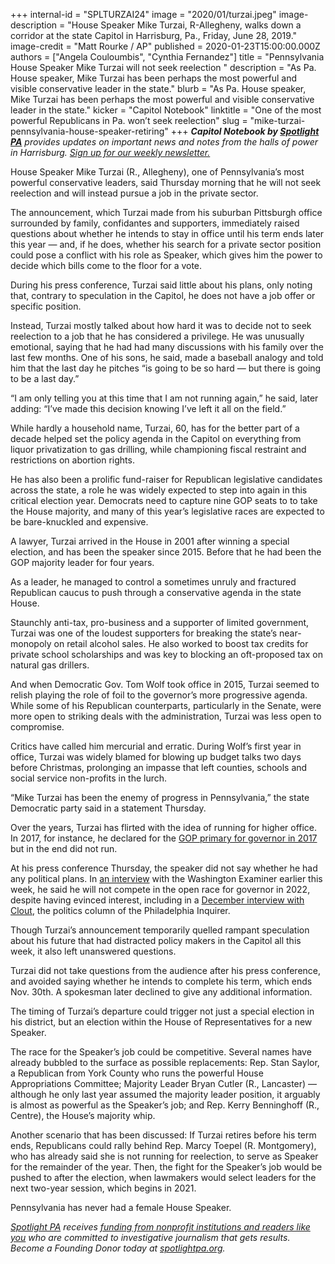 +++
internal-id = "SPLTURZAI24"
image = "2020/01/turzai.jpeg"
image-description = "House Speaker Mike Turzai, R-Allegheny, walks down a corridor at the state Capitol in Harrisburg, Pa., Friday, June 28, 2019."
image-credit = "Matt Rourke / AP"
published = 2020-01-23T15:00:00.000Z
authors = ["Angela Couloumbis", "Cynthia Fernandez"]
title = "Pennsylvania House Speaker Mike Turzai will not seek reelection "
description = "As Pa. House speaker, Mike Turzai has been perhaps the most powerful and visible conservative leader in the state."
blurb = "As Pa. House speaker, Mike Turzai has been perhaps the most powerful and visible conservative leader in the state."
kicker = "Capitol Notebook"
linktitle = "One of the most powerful Republicans in Pa. won’t seek reelection"
slug = "mike-turzai-pennsylvania-house-speaker-retiring"
+++
<i><b>Capitol Notebook by </b></i><a href="https://lesspage.com/" ><i><b>Spotlight PA</b></i></a><i> provides updates on important news and notes from the halls of power in Harrisburg. </i><a href="https://lesspage.com/newsletters" ><i>Sign up for our weekly newsletter.</i></a>

House Speaker Mike Turzai (R., Allegheny), one of Pennsylvania’s most powerful conservative leaders, said Thursday morning that he will not seek reelection and will instead pursue a job in the private sector.

The announcement, which Turzai made from his suburban Pittsburgh office surrounded by family, confidantes and supporters, immediately raised questions about whether he intends to stay in office until his term ends later this year — and, if he does, whether his search for a private sector position could pose a conflict with his role as Speaker, which gives him the power to decide which bills come to the floor for a vote.

During his press conference, Turzai said little about his plans, only noting that, contrary to speculation in the Capitol, he does not have a job offer or specific position.

Instead, Turzai mostly talked about how hard it was to decide not to seek reelection to a job that he has considered a privilege. He was unusually emotional, saying that he had had many discussions with his family over the last few months. One of his sons, he said, made a baseball analogy and told him that the last day he pitches “is going to be so hard — but there is going to be a last day.”

“I am only telling you at this time that I am not running again,” he said, later adding: “I’ve made this decision knowing I’ve left it all on the field.”

While hardly a household name, Turzai, 60, has for the better part of a decade helped set the policy agenda in the Capitol on everything from liquor privatization to gas drilling, while championing fiscal restraint  and restrictions on abortion rights.

He has also been a prolific fund-raiser for Republican legislative candidates across the state, a role he was widely expected to step into again in this critical election year. Democrats need to capture nine GOP seats to to take the House majority, and many of this year’s legislative races are expected to be bare-knuckled and expensive.

A lawyer, Turzai arrived in the House in 2001 after winning a special election, and has been the speaker since 2015. Before that he had been the GOP majority leader for four years.

As a leader, he managed to control a sometimes unruly and fractured Republican caucus to push through a conservative agenda in the state House.

Staunchly anti-tax, pro-business and a supporter of limited government, Turzai was one of the loudest supporters for breaking the state’s near-monopoly on retail alcohol sales. He also worked to boost tax credits for private school scholarships and was key to blocking an oft-proposed tax on natural gas drillers.

And when Democratic Gov. Tom Wolf took office in 2015, Turzai seemed to relish playing the role of foil to the governor’s more progressive agenda. While some of his Republican counterparts, particularly in the Senate, were more open to striking deals with the administration, Turzai was less open to compromise.

Critics have called him mercurial and erratic. During Wolf’s first year in office, Turzai was widely blamed for blowing up budget talks two days before Christmas, prolonging an impasse that left counties, schools and social service non-profits in the lurch.

“Mike Turzai has been the enemy of progress in Pennsylvania,” the state Democratic party said in a statement Thursday.

Over the years, Turzai has flirted with the idea of running for higher office. In 2017, for instance, he declared for the <a href="https://www.inquirer.com/philly/news/politics/state/mike-turzai-diner-interview-for-governor-race-20171115.html" >GOP primary for governor in 2017</a> but in the end did not run.

At his press conference Thursday, the speaker did not say whether he had any political plans. In <a href="https://www.washingtonexaminer.com/news/pennsylvania-speaker-of-the-house-mike-turzai-to-retire" >an interview</a> with the Washington Examiner earlier this week, he said he will not compete in the open race for governor in 2022, despite having evinced interest, including in a <a href="https://www.inquirer.com/politics/clout/pennsylvania-society-mike-turzai-2022-governor-race-20191207.html" >December interview with Clout</a>, the politics column of the Philadelphia Inquirer.

Though Turzai’s announcement temporarily quelled rampant speculation about his future that had distracted policy makers in the Capitol all this week, it also left unanswered questions.

Turzai did not take questions from the audience after his press conference, and avoided saying whether he intends to complete his term, which ends Nov. 30th. A spokesman later declined to give any additional information.

The timing of Turzai’s departure could trigger not just a special election in his district, but an election within the House of Representatives for a new Speaker.

<script src="https://lesspage.com/embed.js" async></script><div data-spl-embed-version="1" data-spl-src="https://lesspage.com/embeds/newsletter/"></div>

The race for the Speaker’s job could be competitive. Several names have already bubbled to the surface as possible replacements: Rep. Stan Saylor, a Republican from York County who runs the powerful House Appropriations Committee; Majority Leader Bryan Cutler (R., Lancaster) — although he only last year assumed the majority leader position, it arguably is almost as powerful as the Speaker’s job; and Rep. Kerry Benninghoff (R., Centre), the House’s majority whip.

Another scenario that has been discussed: If Turzai retires before his term ends, Republicans could rally behind Rep. Marcy Toepel (R. Montgomery), who has already said she is not running for reelection, to serve as Speaker for the remainder of the year. Then, the fight for the Speaker’s job would be pushed to after the election, when lawmakers would select leaders for the next two-year session, which begins in 2021.

Pennsylvania has never had a female House Speaker.

<a href="https://lesspage.com/"><i>Spotlight PA</i></a><i> receives </i><a href="https://lesspage.com/support"><i>funding from nonprofit institutions and readers like you</i></a><i> who are committed to investigative journalism that gets results. Become a Founding Donor today at </i><a href="https://lesspage.com/"><i>spotlightpa.org</i></a><i>.</i>
